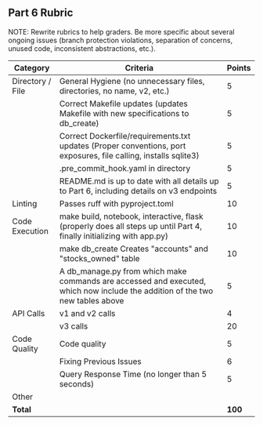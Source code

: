 ## Part 6 Rubric

NOTE: Rewrite rubrics to help graders. Be more specific about several ongoing issues (branch protection violations, separation of concerns, unused code, inconsistent abstractions, etc.).


| Category | Criteria | Points |
|----------|----------|---------|
| Directory / File | General Hygiene (no unnecessary files, directories, no name, v2, etc.) | 5 |
| | Correct Makefile updates (updates Makefile with new specifications to db_create) | 5 |
| | Correct Dockerfile/requirements.txt updates (Proper conventions, port exposures, file calling, installs sqlite3) | 5 |
| | .pre_commit_hook.yaml in directory | 5 |
| | README.md is up to date with all details up to Part 6, including details on v3 endpoints | 5 |
| Linting | Passes ruff with pyproject.toml | 10 |
| Code Execution | make build, notebook, interactive, flask (properly does all steps up until Part 4, finally initializing with app.py) | 10 |
| | make db_create Creates "accounts" and "stocks_owned" table | 10 |
| | A db_manage.py from which make commands are accessed and executed, which now include the addition of the two new tables above | 5 |
| API Calls | v1 and v2 calls | 4 |
| | v3 calls | 20 |
| Code Quality | Code quality | 5 |
| | Fixing Previous Issues | 6 |
| | Query Response Time (no longer than 5 seconds) | 5 |
| Other | | |
| **Total** | | **100** |